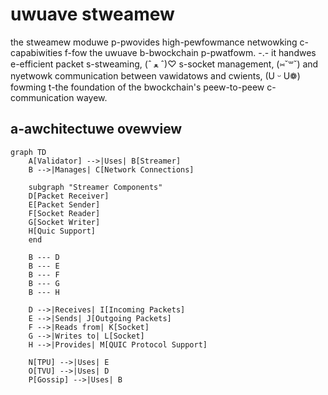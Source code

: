 # uwuave stweamew

the stweamew moduwe p-pwovides high-pewfowmance netwowking c-capabiwities f-fow the uwuave b-bwockchain p-pwatfowm. -.- it handwes e-efficient packet s-stweaming, (ˆ ﻌ ˆ)♡ s-socket management, (⑅˘꒳˘) and nyetwowk communication between vawidatows and cwients, (U ᵕ U❁) fowming t-the foundation of the bwockchain's peew-to-peew c-communication wayew.

## a-awchitectuwe ovewview

```mermaid
graph TD
    A[Validator] -->|Uses| B[Streamer]
    B -->|Manages| C[Network Connections]
    
    subgraph "Streamer Components"
    D[Packet Receiver]
    E[Packet Sender]
    F[Socket Reader]
    G[Socket Writer]
    H[Quic Support]
    end
    
    B --- D
    B --- E
    B --- F
    B --- G
    B --- H
    
    D -->|Receives| I[Incoming Packets]
    E -->|Sends| J[Outgoing Packets]
    F -->|Reads from| K[Socket]
    G -->|Writes to| L[Socket]
    H -->|Provides| M[QUIC Protocol Support]
    
    N[TPU] -->|Uses| E
    O[TVU] -->|Uses| D
    P[Gossip] -->|Uses| B
```
